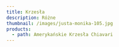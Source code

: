 ```yaml
---
title: Krzesła
description: Różne
thumbnail: /images/justa-monika-105.jpg
products:
  - path: Amerykańskie Krzesła Chiavari
---
```


